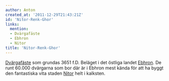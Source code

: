 ```yaml
---
author: Anton
created_at: '2011-12-29T21:43:21Z'
id: 'Nitor-Renk-Ghor'
links:
  mention:
  - Dvärgafäste
  - Ebhron
  - Nitor
title: 'Nitor-Renk-Ghor'
---
```


[Dvärgafäste] som grundas 3651 f.D. Beläget i det östliga landet [Ebhron]. De runt 60.000 dvärgarna
som bor där är i Ebhron mest kända för att ha byggt den fantastiska vita staden [Nitor] helt i
kalksten.

  [Dvärgafäste]: Dvärgafäste
  [Ebhron]: Ebhron
  [Nitor]: Nitor
